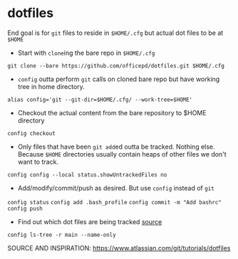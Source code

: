 # dotfiles

End goal is for `git` files to reside in `$HOME/.cfg` but actual dot files to be at `$HOME`

- Start with `clone`ing the bare repo in `$HOME/.cfg`

`git clone --bare https://github.com/officepd/dotfiles.git $HOME/.cfg`

- `config` outta perform `git` calls on cloned bare repo but have working tree in home directory.

`alias config='git --git-dir=$HOME/.cfg/ --work-tree=$HOME'`

- Checkout the actual content from the bare repository to $HOME directory

`config checkout`

- Only files that have been `git add`ed outta be tracked. Nothing else. Because `$HOME` directories usually contain heaps of other files we don't want to track.

`config config --local status.showUntrackedFiles no`

- Add/modify/commit/push as desired. But use `config` instead of `git`

`config status`
`config add .bash_profile`
`config commit -m "Add bashrc"`
`config push`

- Find out which dot files are being tracked [source](https://stackoverflow.com/questions/15606955/how-can-i-make-git-show-a-list-of-the-files-that-are-being-tracked)

`config ls-tree -r main --name-only` 


SOURCE AND INSPIRATION:
https://www.atlassian.com/git/tutorials/dotfiles
